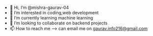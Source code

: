 - 👋 Hi, I’m @mishra-gaurav-04
- 👀 I’m interested in coding,web development
- 🌱 I’m currently learning machine learning
- 💞️ I’m looking to collaborate on backend projects
- 📫 How to reach me --> can email me on gaurav.info216@gmail.com

<!---
mishra-gaurav-04/mishra-gaurav-04 is a ✨ special ✨ repository because its `README.md` (this file) appears on your GitHub profile.
You can click the Preview link to take a look at your changes.
--->
